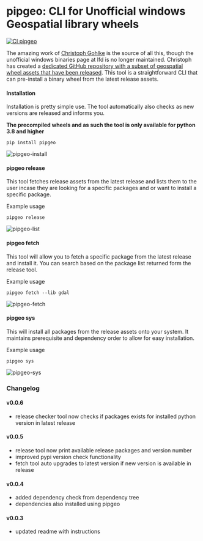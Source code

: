 # pipgeo: CLI for Unofficial windows Geospatial library wheels

[![CI pipgeo](https://github.com/samapriya/pipgeo/actions/workflows/CI.yml/badge.svg)](https://github.com/samapriya/pipgeo/actions/workflows/CI.yml)

The amazing work of [Christoph Gohlke](https://www.cgohlke.com/) is the source of all this, though the unofficial windows binaries page at lfd is no longer maintained. Christoph has created a [dedicated GitHub repository with a subset of geospatial wheel assets that have been released](https://github.com/cgohlke/geospatial.whl). This tool is a straightforward CLI that can pre-install a binary wheel from the latest release assets.

#### Installation

Installation is pretty simple use. The tool automatically also checks as new versions are released and informs you.

**The precompiled wheels and as such the tool is only available for python 3.8 and higher**

```
pip install pipgeo
```

![pipgeo-install](https://user-images.githubusercontent.com/6677629/212253241-0bed60f5-c83b-4fbb-b79d-b63d543eb928.gif)

#### pipgeo release
This tool fetches release assets from the latest release and lists them to the user incase they are looking for a specific packages and or want to install a specific package.

Example usage

```
pipgeo release
```

![pipgeo-list](https://user-images.githubusercontent.com/6677629/212253240-1d928f64-9004-4254-b80c-0b3b08a01437.gif)

#### pipgeo fetch
This tool will allow you to fetch a specific package from the latest release and install it. You can search based on the package list returned form the release tool.

Example usage

```
pipgeo fetch --lib gdal
```

![pipgeo-fetch](https://user-images.githubusercontent.com/6677629/212253239-9a9381e7-fe2d-4008-a4a4-8418fa687597.gif)

#### pipgeo sys
This will install all packages from the release assets onto your system. It maintains prerequisite and dependency order to allow for easy installation.

Example usage

```
pipgeo sys
```

![pipgeo-sys](https://user-images.githubusercontent.com/6677629/212253237-9bbd32c0-3312-4a8b-8661-887f7422b45b.gif)

### Changelog

#### v0.0.6
- release checker tool now checks if packages exists for installed python version in latest release

#### v0.0.5
- release tool now print available release packages and version number
- improved pypi version check functionality
- fetch tool auto upgrades to latest version if new version is available in release

#### v0.0.4
- added dependency check from dependency tree
- dependencies also installed using pipgeo

#### v0.0.3
- updated readme with instructions
